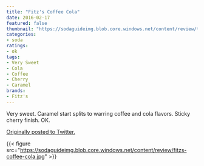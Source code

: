 ```yaml
---
title: "Fitz's Coffee Cola"
date: 2016-02-17
featured: false
thumbnail: "https://sodaguideimg.blob.core.windows.net/content/review/thumbs/fitzs-coffee-cola.jpg"
categories:
- soda
ratings:
- ok
tags:
- Very Sweet
- Cola
- Coffee
- Cherry
- Caramel
brands:
- Fitz's
---
```


Very sweet. Caramel start splits to warring coffee and cola flavors. Sticky cherry finish. OK.

[Originally posted to Twitter.](https://twitter.com/Cavorter/status/700009115469254656)

{{< figure src="https://sodaguideimg.blob.core.windows.net/content/review/fitzs-coffee-cola.jpg" >}}

